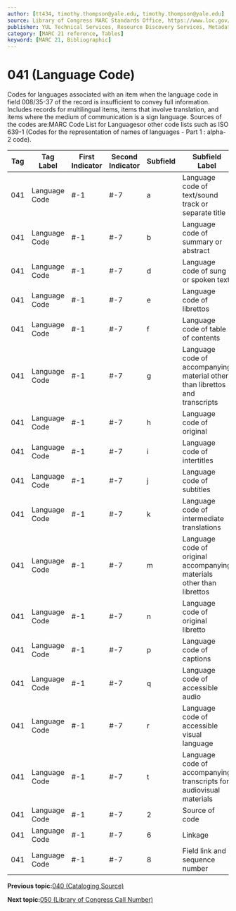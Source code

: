 ```yaml
---
author: [tt434, timothy.thompson@yale.edu, timothy.thompson@yale.edu]
source: Library of Congress MARC Standards Office, https://www.loc.gov/marc/bibliographic/bd041.html
publisher: YUL Technical Services, Resource Discovery Services, Metadata Services Unit
category: [MARC 21 reference, Tables]
keyword: [MARC 21, Bibliographic]
---
```


# 041 \(Language Code\)

Codes for languages associated with an item when the language code in field 008/35-37 of the record is insufficient to convey full information. Includes records for multilingual items, items that involve translation, and items where the medium of communication is a sign language. Sources of the codes are:MARC Code List for Languagesor other code lists such as ISO 639-1 \(Codes for the representation of names of languages - Part 1 : alpha-2 code\).

|Tag|Tag Label|First Indicator|Second Indicator|Subfield|Subfield Label|Repeatable|
|---|---------|---------------|----------------|--------|--------------|----------|
|041|Language Code|\#-1|\#-7|a|Language code of text/sound track or separate title|T|
|041|Language Code|\#-1|\#-7|b|Language code of summary or abstract|T|
|041|Language Code|\#-1|\#-7|d|Language code of sung or spoken text|T|
|041|Language Code|\#-1|\#-7|e|Language code of librettos|T|
|041|Language Code|\#-1|\#-7|f|Language code of table of contents|T|
|041|Language Code|\#-1|\#-7|g|Language code of accompanying material other than librettos and transcripts|T|
|041|Language Code|\#-1|\#-7|h|Language code of original|T|
|041|Language Code|\#-1|\#-7|i|Language code of intertitles|T|
|041|Language Code|\#-1|\#-7|j|Language code of subtitles|T|
|041|Language Code|\#-1|\#-7|k|Language code of intermediate translations|T|
|041|Language Code|\#-1|\#-7|m|Language code of original accompanying materials other than librettos|T|
|041|Language Code|\#-1|\#-7|n|Language code of original libretto|T|
|041|Language Code|\#-1|\#-7|p|Language code of captions|T|
|041|Language Code|\#-1|\#-7|q|Language code of accessible audio|T|
|041|Language Code|\#-1|\#-7|r|Language code of accessible visual language|T|
|041|Language Code|\#-1|\#-7|t|Language code of accompanying transcripts for audiovisual materials|T|
|041|Language Code|\#-1|\#-7|2|Source of code|F|
|041|Language Code|\#-1|\#-7|6|Linkage|F|
|041|Language Code|\#-1|\#-7|8|Field link and sequence number|T|

**Previous topic:**[040 \(Cataloging Source\)](../tables/040_bib_table.md)

**Next topic:**[050 \(Library of Congress Call Number\)](../tables/050_bib_table.md)

